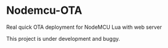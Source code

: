 # Nodemcu-OTA
Real quick OTA deployment for NodeMCU Lua with web server

This project is under development and buggy.
